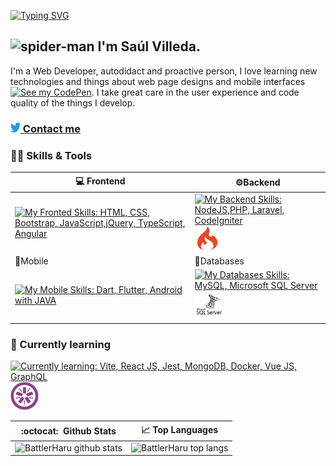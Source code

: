 [![Typing SVG](https://readme-typing-svg.herokuapp.com?font=montserrat&size=24&vCenter=true&height=24&lines=Hello+Peter+%F0%9F%95%B7)](https://git.io/typing-svg)

## <img width="25px" height="30px" src="https://media.giphy.com/media/vKhKsyEFVK4IuEKzWY/giphy.gif" alt="spider-man" > I'm Saúl Villeda.

I'm a Web Developer, autodidact and proactive person, I love learning new technologies and things about web page designs and mobile interfaces <a href="https://codepen.io/BattlerHaru"><img src="https://skillicons.dev/icons?i=codepen" width="22" alt="See my CodePen"/></a>.
I take great care in the user experience and code quality of the things I develop.

### <a href="https://twitter.com/BattlerHaru"><img alt="Saúl Villeda | Twitter" width="16px" height="16px" src="https://raw.githubusercontent.com/devicons/devicon/master/icons/twitter/twitter-original.svg" /> Contact me</a>

### 👨‍💻 Skills & Tools

| 💻 Frontend                                                                                                                                                                                                    | ⚙️Backend                                                                                                                                                                                                                                                                                                                 |
| -------------------------------------------------------------------------------------------------------------------------------------------------------------------------------------------------------------- | ------------------------------------------------------------------------------------------------------------------------------------------------------------------------------------------------------------------------------------------------------------------------------------------------------------------------- |
| [![My Fronted Skills: HTML, CSS, Bootstrap, JavaScript,jQuery, TypeScript, Angular](https://skillicons.dev/icons?i=html,css,bootstrap,javascript,jquery,typescript,angular&perline=4)](https://skillicons.dev) | [![My Backend Skills: NodeJS,PHP, Laravel, CodeIgniter ](https://skillicons.dev/icons?i=nodejs,php,laravel&perline=3)](https://skillicons.dev)<img src="https://raw.githubusercontent.com/devicons/devicon/master/icons/codeigniter/codeigniter-plain.svg" alt="code igniter" width="40px" height="40px" />               |
| 📱Mobile                                                                                                                                                                                                       | 📃Databases                                                                                                                                                                                                                                                                                                               |
| [![My Mobile Skills: Dart, Flutter, Android with JAVA ](https://skillicons.dev/icons?i=dart,flutter,java,androidstudio&perline=4)](https://skillicons.dev)                                                     | [![My Databases Skills: MySQL, Microsoft SQL Server](https://skillicons.dev/icons?i=mysql&perline=3)](https://skillicons.dev)<img src="https://raw.githubusercontent.com/devicons/devicon/master/icons/microsoftsqlserver/microsoftsqlserver-plain-wordmark.svg" alt="microsoft sql server" width="45px" height="45px" /> |

### 📖 Currently learning

[![Currently learning: Vite, React JS, Jest, MongoDB, Docker, Vue JS, GraphQL](https://skillicons.dev/icons?i=vite,react,jest,mongodb,docker,vue,graphql)](https://skillicons.dev)<img src="https://raw.githubusercontent.com/devicons/devicon/master/icons/jasmine/jasmine-plain.svg" alt="jasmine" width="45px" height="45px" />

| :octocat: &nbsp;Github Stats                                                                                                                                                                                                                                                  | 📈 Top Languages                                                                                                                                                                                                                                                     |
| ----------------------------------------------------------------------------------------------------------------------------------------------------------------------------------------------------------------------------------------------------------------------------- | -------------------------------------------------------------------------------------------------------------------------------------------------------------------------------------------------------------------------------------------------------------------- |
| <img src="https://github-readme-stats.vercel.app/api?username=battlerharu&show_icons=true&locale=en&theme=gotham&bg_color=000B21&title_color=FC4962&text_color=3371FF&icon_color=33E0FF&border_color=33E6FF&hide=contribs&hide_title=true" alt="BattlerHaru github stats"  /> | <img src="https://github-readme-stats.vercel.app/api/top-langs/?username=battlerharu&layout=compact&theme=gotham&bg_color=000b21&title_color=FC4962&border_color=33E6FF&hide=scss,less,coffeeScript,html&hide_title=false&locale=en" alt="BattlerHaru top langs"  /> |
